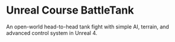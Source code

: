 # Unreal Course BattleTank
An open-world head-to-head tank fight with simple AI, terrain, and advanced control system in Unreal 4.

